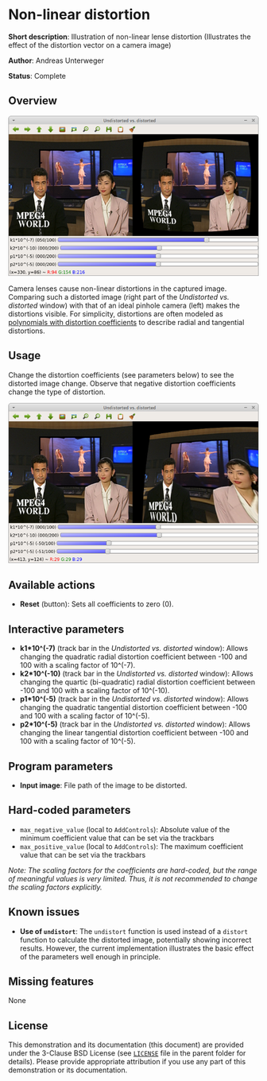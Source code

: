 Non-linear distortion
=====================

**Short description**: Illustration of non-linear lense distortion (Illustrates the effect of the distortion vector on a camera image)

**Author**: Andreas Unterweger

**Status**: Complete

Overview
--------

![Screenshot](../screenshots/distortion.png)

Camera lenses cause non-linear distortions in the captured image. Comparing such a distorted image (right part of the *Undistorted vs. distorted* window) with that of an ideal pinhole camera (left) makes the distortions visible. For simplicity, distortions are often modeled as [polynomials with distortion coefficients](https://docs.opencv.org/3.4.0/d9/d0c/group__calib3d.html) to describe radial and tangential distortions.

Usage
-----

Change the distortion coefficients (see parameters below) to see the distorted image change. Observe that negative distortion coefficients change the type of distortion.

![Screenshot after setting negative p1 and p2 coefficients](../screenshots/distortion_negative_p1_p2.png)

Available actions
-----------------

* **Reset** (button): Sets all coefficients to zero (0).

Interactive parameters
----------------------

* **k1*10^(-7)** (track bar in the *Undistorted vs. distorted* window): Allows changing the quadratic radial distortion coefficient between -100 and 100 with a scaling factor of 10^(-7).
* **k2*10^(-10)** (track bar in the *Undistorted vs. distorted* window): Allows changing the quartic (bi-quadratic) radial distortion coefficient between -100 and 100 with a scaling factor of 10^(-10).
* **p1*10^(-5)** (track bar in the *Undistorted vs. distorted* window): Allows changing the quadratic tangential distortion coefficient between -100 and 100 with a scaling factor of 10^(-5).
* **p2*10^(-5)** (track bar in the *Undistorted vs. distorted* window): Allows changing the linear tangential distortion coefficient between -100 and 100 with a scaling factor of 10^(-5).

Program parameters
------------------

* **Input image**: File path of the image to be distorted.

Hard-coded parameters
---------------------

* `max_negative_value` (local to `AddControls`): Absolute value of the minimum coefficient value that can be set via the trackbars
* `max_positive_value` (local to `AddControls`): The maximum coefficient value that can be set via the trackbars

*Note: The scaling factors for the coefficients are hard-coded, but the range of meaningful values is very limited. Thus, it is not recommended to change the scaling factors explicitly.*

Known issues
------------

* **Use of `undistort`**: The `undistort` function is used instead of a `distort` function to calculate the distorted image, potentially showing incorrect results. However, the current implementation illustrates the basic effect of the parameters well enough in principle.

Missing features
----------------

None

License
-------

This demonstration and its documentation (this document) are provided under the 3-Clause BSD License (see [`LICENSE`](../LICENSE) file in the parent folder for details). Please provide appropriate attribution if you use any part of this demonstration or its documentation.
